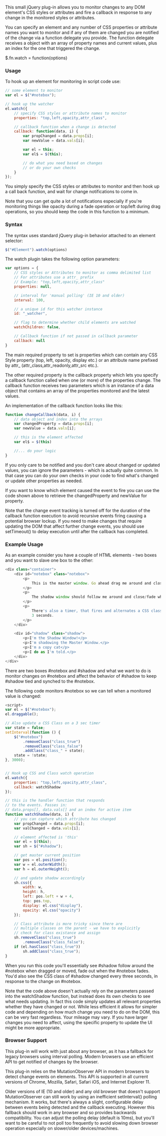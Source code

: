 ﻿This small jQuery plug-in allows you to monitor changes to any DOM element's CSS styles or attributes and fire a callback in response to any change in the monitored styles or attributes.

You can specify an element and any number of CSS properties or attribute names you want to monitor and if any of them are changed you are notified of the change via a function delegate you provide. The function delegate receives a object with an array of property names and current values, plus an index for the one that triggered the change.

<div class="syntaxbox">$.fn.watch = function(options)</div>


### Usage
To hook up an element for monitoring in script code use:

```javascript
// some element to monitor
var el = $("#notebox");

// hook up the watcher
el.watch({
    // specify CSS styles or attribute names to monitor
    properties: "top,left,opacity,attr_class",

    // callback function when a change is detected
    callback: function(data, i) {
        var propChanged = data.props[i];
        var newValue = data.vals[i];

        var el = this;
        var el$ = $(this);

        // do what you need based on changes
        // or do your own checks
    }
});
```

You simply specify the CSS styles or attributes to monitor and then hook up a call back function, and wait for change notifications to come in.

Note that you can get quite a lot of notifications especially if you're monitoring things like opacity during a fade operation or top/left during drag operations, so you should keep the code in this function to a minimum.

### Syntax
The syntax uses standard jQuery plug-in behavior attached to an element selector:

```javascript
$("#Element").watch(options)
```

The watch plugin takes the following option parameters:

```javascript
var options = {
    // CSS styles or Attributes to monitor as comma delimited list
    // For attributes use a attr_ prefix
    // Example: "top,left,opacity,attr_class"
    properties: null,

    // interval for 'manual polling' (IE 10 and older)            
    interval: 100,

    // a unique id for this watcher instance
    id: "_watcher",

    // flag to determine whether child elements are watched            
    watchChildren: false,

    // Callback function if not passed in callback parameter   
    callback: null
}
```

The main required property to set is properties which can contain any CSS Style property (top, left, opacity, display etc.) or an attribute name prefixed by attr_ (attr_class,attr_readonly,attr_src etc.).

The other required property is the callback property which lets you specify a callback function called when one (or more) of the properties change. The callback function receives two parameters which is an instance of a data object that contains an array of the properties monitored and the latest values.

An implementation of the callback function looks like this:

```javascript
function changeCallback(data, i) {
    // data object and index into the arrays
    var changedProperty = data.props[i];
    var newValue = data.vals[i];

    // this is the element affected
    var el$ = $(this)

    //... do your logic
}
```

If you only care to be notified and you don't care about changed or updated values, you can ignore the parameters - which is actually quite common. In that case you can do your own checks in your code to find what's changed or update other properties as needed.

If you want to know which element caused the event to fire you can use the code shown above to retrieve the changedProperty and newValue for property.

<div class="notebox">Note that the change event tracking is turned off for the duration of the callback function execution to avoid recursive events firing causing a potential browser lockup. If you need to make changes that require updating the DOM that affect further change events, you should use setTimeout() to delay execution until after the callback has completed.</div>

### Example Usage
As an example consider you have a couple of HTML elements - two boxes and you want to slave one box to the other:

```javascript
<div class="container">
    <div id="notebox" class="notebox">
        <p>
            This is the master window. Go ahead drag me around and close me!
        </p>
        <p>
            The shadow window should follow me around and close/fade when I do.
        </p>
        <p>
            There's also a timer, that fires and alternates a CSS class every
            3 seconds.
        </p>
    </div>

    <div id="shadow" class="shadow">
        <p>I'm the Shadow Window!</p>
        <p>I'm shadowing the Master Window.</p>
        <p>I'm a copy cat</p>
        <p>I do as I'm told.</p>
    </div>
</div>
```

There are two boxes #notebox and #shadow and what we want to do is monitor changes on #notebox and affect the behavior of #shadow to keep #shadow tied and synched to the #notebox.

The following code monitors #notebox so we can tell when a monitored value is changed:

```javascript
<script>
var el = $("#notebox");
el.draggable();

// Also update a CSS Class on a 3 sec timer
var state = false;
setInterval(function () {
    $("#notebox")
        .removeClass("class_true")
        .removeClass("class_false")
        .addClass("class_" + state);
    state = !state;
}, 3000);


// Hook up CSS and Class watch operation
el.watch({
    properties: "top,left,opacity,attr_class",
    callback: watchShadow
});

// this is the handler function that responds
// to the events. Passes in:
// data.props[], data.vals[] and an index for active item
function watchShadow(data, i) {
    // you can capture which attribute has changed
    var propChanged = data.props[i];
    var valChanged = data.vals[i];

    // element affected is 'this'
    var el = $(this);
    var sh = $("#shadow");

    // get master current position
    var pos = el.position();
    var w = el.outerWidth();
    var h = el.outerHeight();

    // and update shadow accordingly
    sh.css({
        width: w,
        height: h,
        left: pos.left + w + 4,
        top: pos.top,
        display: el.css("display"),
        opacity: el.css("opacity")
    });

    // Class attribute is more tricky since there are
    // multiple classes on the parent - we have to explicitly
    // check for class existance and assign
    sh.removeClass("class_true")
        .removeClass("class_false");
    if (el.hasClass("class_true"))
        sh.addClass("class_true");
}
```

When you run this code you'll essentially see #shadow follow around the #notebox when dragged or moved, fade out when the #notebox fades. You'd also see the CSS class of #shadow changed every three seconds, in response to the change on #notebox.

Note that the code above doesn't actually rely on the parameters passed into the watchShadow function, but instead does its own checks to see what needs updating. In fact this code simply updates all relevant properties whether they have changed or not. While less efficient it allows for simpler code and depending on how much change you need to do on the DOM, this can be very fast regardless. Your mileage may vary. If you have larger changes you need to affect, using the specific property to update the UI might be more appropriate.

### Browser Support

This plug-in will work with just about any browser, as it has a fallback for legacy browsers using interval polling. Modern browsers use an efficient API to get notified of changes by the browser.

This plug-in relies on the MutationObserver API in modern browsers to detect change events on elements. This API is supported in all current versions of Chrome, Mozilla, Safari, Safari iOS, and Internet Explorer 11.

Older versions of IE (10 and older) and any old browser that doesn't support MutationObserver can still work by using an inefficient setInterval() polling mechanism. It works, but there's always a slight, configurable delay between events being detected and the callback executing. However this fallback should work in any browser and so provides backwards compatibility. You can adjust the polling delay (default is 10ms), but you'll want to be careful to not poll too frequently to avoid slowing down browser operation especially on slower/older devices/machines.
